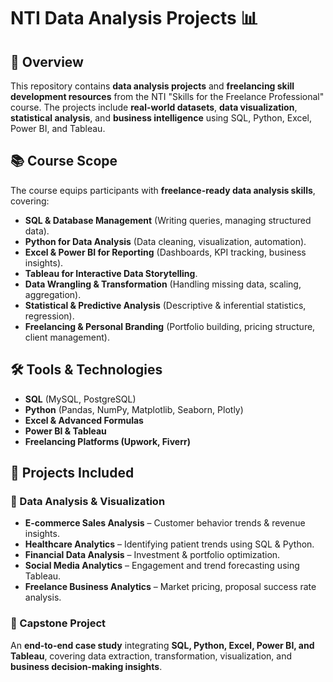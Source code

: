 # NTI Data Analysis Projects 📊  

## 📌 Overview  
This repository contains **data analysis projects** and **freelancing skill development resources** from the NTI "Skills for the Freelance Professional" course. The projects include **real-world datasets**, **data visualization**, **statistical analysis**, and **business intelligence** using SQL, Python, Excel, Power BI, and Tableau.  

## 📚 Course Scope  
The course equips participants with **freelance-ready data analysis skills**, covering:  
- **SQL & Database Management** (Writing queries, managing structured data).  
- **Python for Data Analysis** (Data cleaning, visualization, automation).  
- **Excel & Power BI for Reporting** (Dashboards, KPI tracking, business insights).  
- **Tableau for Interactive Data Storytelling**.  
- **Data Wrangling & Transformation** (Handling missing data, scaling, aggregation).  
- **Statistical & Predictive Analysis** (Descriptive & inferential statistics, regression).  
- **Freelancing & Personal Branding** (Portfolio building, pricing structure, client management).  

## 🛠️ Tools & Technologies  
- **SQL** (MySQL, PostgreSQL)  
- **Python** (Pandas, NumPy, Matplotlib, Seaborn, Plotly)  
- **Excel & Advanced Formulas**  
- **Power BI & Tableau**  
- **Freelancing Platforms (Upwork, Fiverr)**  

## 🚀 Projects Included  
### 🔹 Data Analysis & Visualization  
- **E-commerce Sales Analysis** – Customer behavior trends & revenue insights.  
- **Healthcare Analytics** – Identifying patient trends using SQL & Python.  
- **Financial Data Analysis** – Investment & portfolio optimization.  
- **Social Media Analytics** – Engagement and trend forecasting using Tableau.  
- **Freelance Business Analytics** – Market pricing, proposal success rate analysis.  

### 🔹 Capstone Project  
An **end-to-end case study** integrating **SQL, Python, Excel, Power BI, and Tableau**, covering data extraction, transformation, visualization, and **business decision-making insights**.  
